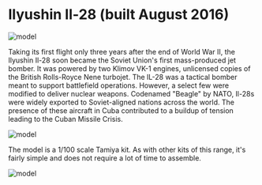 # Ilyushin Il-28  (built August 2016)

<img src="il2801.png" alt="model">

Taking its first flight only three years after the end of World War II, the Ilyushin Il-28 soon became the Soviet Union's first mass-produced jet bomber. It was powered by two Klimov VK-1 engines, unlicensed copies of the British Rolls-Royce Nene turbojet. The IL-28 was a tactical bomber meant to support battlefield operations. However, a select few were modified to deliver nuclear weapons. Codenamed "Beagle" by NATO, Il-28s were widely exported to Soviet-aligned nations across the world. The presence of these aircraft in Cuba contributed to a buildup of tension leading to the Cuban Missile Crisis. 

<img src="il2802.png" alt="model">

The model is a 1/100 scale Tamiya kit. As with other kits of this range, it's fairly simple and does not require a lot of time to assemble.

<img src="il2803.png" alt="model">
